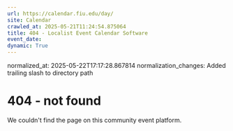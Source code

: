 ```yaml
---
url: https://calendar.fiu.edu/day/
site: Calendar
crawled_at: 2025-05-21T11:24:54.875064
title: 404 - Localist Event Calendar Software
event_date: 
dynamic: True
---
```

normalized_at: 2025-05-22T17:17:28.867814
normalization_changes: Added trailing slash to directory path

# 404 - not found
We couldn't find the page on this community event platform.
